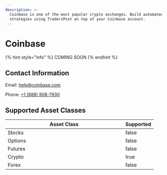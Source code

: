 ```yaml
---
description: >-
  Coinbase is one of the most popular crypto exchanges. Build automated trading
  strategies using TradersPost on top of your Coinbase account.
---
```


# Coinbase

{% hint style="info" %}
COMING SOON
{% endhint %}

## Contact Information

Email: [help@coinbase.com](mailto:help@coinbase.com)

Phone: [+1 (888) 908-7930](tel:18889087930)

## Supported Asset Classes

<table><thead><tr><th width="363">Asset Class</th><th data-type="checkbox">Supported</th></tr></thead><tbody><tr><td>Stocks</td><td>false</td></tr><tr><td>Options</td><td>false</td></tr><tr><td>Futures</td><td>false</td></tr><tr><td>Crypto</td><td>true</td></tr><tr><td>Forex</td><td>false</td></tr></tbody></table>
